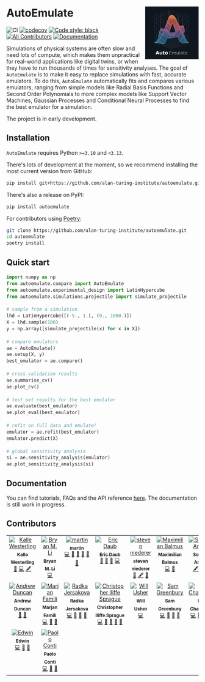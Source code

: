 # AutoEmulate <a href="https://alan-turing-institute.github.io/autoemulate/"><img src="misc/AE_logo_final.png" align="right" height="138" /></a>

![CI](https://github.com/alan-turing-institute/autoemulate/actions/workflows/ci.yaml/badge.svg)
[![codecov](https://codecov.io/gh/alan-turing-institute/autoemulate/graph/badge.svg?token=XD1HXQUIGK)](https://codecov.io/gh/alan-turing-institute/autoemulate)
[![Code style: black](https://img.shields.io/badge/code%20style-black-000000.svg)](https://github.com/psf/black)
[![All Contributors](https://img.shields.io/github/all-contributors/alan-turing-institute/autoemulate?color=ee8449&style=flat-square)](#contributors)
[![Documentation](https://img.shields.io/badge/documentation-blue)](https://alan-turing-institute.github.io/autoemulate/)

<!-- SPHINX-START -->
Simulations of physical systems are often slow and need lots of compute, which makes them unpractical for real-world applications like digital twins, or when they have to run thousands of times for sensitivity analyses. The goal of `AutoEmulate` is to make it easy to replace simulations with fast, accurate emulators. To do this, `AutoEmulate` automatically fits and compares various emulators, ranging from simple models like Radial Basis Functions and Second Order Polynomials to more complex models like Support Vector Machines, Gaussian Processes and Conditional Neural Processes to find the best emulator for a simulation. 

The project is in early development. 

## Installation

`AutoEmulate` requires Python `>=3.10` and `<3.13`.

There's lots of development at the moment, so we recommend installing the most current version from GitHub:

```bash
pip install git+https://github.com/alan-turing-institute/autoemulate.git
```

There's also a release on PyPI:

```bash
pip install autoemulate
```

For contributors using [Poetry](https://python-poetry.org/):

```bash
git clone https://github.com/alan-turing-institute/autoemulate.git
cd autoemulate
poetry install
```

## Quick start

```python
import numpy as np
from autoemulate.compare import AutoEmulate
from autoemulate.experimental_design import LatinHypercube
from autoemulate.simulations.projectile import simulate_projectile

# sample from a simulation
lhd = LatinHypercube([(-5., 1.), (0., 1000.)])
X = lhd.sample(100)
y = np.array([simulate_projectile(x) for x in X])

# compare emulators
ae = AutoEmulate()
ae.setup(X, y)
best_emulator = ae.compare() 

# cross-validation results
ae.summarise_cv() 
ae.plot_cv()

# test set results for the best emulator
ae.evaluate(best_emulator) 
ae.plot_eval(best_emulator)

# refit on full data and emulate!
emulator = ae.refit(best_emulator) 
emulator.predict(X)

# global sensitivity analysis
si = ae.sensitivity_analysis(emulator)
ae.plot_sensitivity_analysis(si)
```

## Documentation

You can find tutorials, FAQs and the API reference [here](https://alan-turing-institute.github.io/autoemulate/). The documentation is still work in progress.

## Contributors

<!-- ALL-CONTRIBUTORS-LIST:START - Do not remove or modify this section -->
<!-- prettier-ignore-start -->
<!-- markdownlint-disable -->
<table>
  <tbody>
    <tr>
      <td align="center" valign="top" width="14.28%"><a href="http://www.westerling.nu"><img src="https://avatars.githubusercontent.com/u/7298727?v=4?s=100" width="100px;" alt="Kalle Westerling"/><br /><sub><b>Kalle Westerling</b></sub></a><br /><a href="#doc-kallewesterling" title="Documentation">📖</a> <a href="#code-kallewesterling" title="Code">💻</a> <a href="#content-kallewesterling" title="Content">🖋</a></td>
      <td align="center" valign="top" width="14.28%"><a href="https://bryanli.io"><img src="https://avatars.githubusercontent.com/u/9648242?v=4?s=100" width="100px;" alt="Bryan M. Li"/><br /><sub><b>Bryan M. Li</b></sub></a><br /><a href="#code-bryanlimy" title="Code">💻</a></td>
      <td align="center" valign="top" width="14.28%"><a href="https://github.com/mastoffel"><img src="https://avatars.githubusercontent.com/u/7348440?v=4?s=100" width="100px;" alt="martin"/><br /><sub><b>martin</b></sub></a><br /><a href="#code-mastoffel" title="Code">💻</a> <a href="#ideas-mastoffel" title="Ideas, Planning, & Feedback">🤔</a> <a href="#doc-mastoffel" title="Documentation">📖</a> <a href="#maintenance-mastoffel" title="Maintenance">🚧</a> <a href="#research-mastoffel" title="Research">🔬</a> <a href="#review-mastoffel" title="Reviewed Pull Requests">👀</a></td>
      <td align="center" valign="top" width="14.28%"><a href="https://github.com/edaub"><img src="https://avatars.githubusercontent.com/u/45598892?v=4?s=100" width="100px;" alt="Eric Daub"/><br /><sub><b>Eric Daub</b></sub></a><br /><a href="#ideas-edaub" title="Ideas, Planning, & Feedback">🤔</a> <a href="#projectManagement-edaub" title="Project Management">📆</a> <a href="#review-edaub" title="Reviewed Pull Requests">👀</a> <a href="#code-edaub" title="Code">💻</a></td>
      <td align="center" valign="top" width="14.28%"><a href="https://github.com/snie007"><img src="https://avatars.githubusercontent.com/u/20723650?v=4?s=100" width="100px;" alt="steven niederer"/><br /><sub><b>steven niederer</b></sub></a><br /><a href="#ideas-snie007" title="Ideas, Planning, & Feedback">🤔</a> <a href="#content-snie007" title="Content">🖋</a> <a href="#projectManagement-snie007" title="Project Management">📆</a></td>
      <td align="center" valign="top" width="14.28%"><a href="https://github.com/MaxBalmus"><img src="https://avatars.githubusercontent.com/u/34339336?v=4?s=100" width="100px;" alt="Maximilian Balmus"/><br /><sub><b>Maximilian Balmus</b></sub></a><br /><a href="#code-MaxBalmus" title="Code">💻</a> <a href="#bug-MaxBalmus" title="Bug reports">🐛</a></td>
      <td align="center" valign="top" width="14.28%"><a href="https://github.com/aranas"><img src="https://avatars.githubusercontent.com/u/6906140?v=4?s=100" width="100px;" alt="Sophie Arana"/><br /><sub><b>Sophie Arana</b></sub></a><br /><a href="#content-aranas" title="Content">🖋</a> <a href="#doc-aranas" title="Documentation">📖</a> <a href="#projectManagement-aranas" title="Project Management">📆</a></td>
    </tr>
    <tr>
      <td align="center" valign="top" width="14.28%"><a href="https://github.com/aduncan001"><img src="https://avatars.githubusercontent.com/u/2352812?v=4?s=100" width="100px;" alt="Andrew Duncan"/><br /><sub><b>Andrew Duncan</b></sub></a><br /><a href="#ideas-aduncan001" title="Ideas, Planning, & Feedback">🤔</a> <a href="#projectManagement-aduncan001" title="Project Management">📆</a></td>
      <td align="center" valign="top" width="14.28%"><a href="https://github.com/marjanfamili"><img src="https://avatars.githubusercontent.com/u/44607686?v=4?s=100" width="100px;" alt="Marjan Famili"/><br /><sub><b>Marjan Famili</b></sub></a><br /><a href="#code-marjanfamili" title="Code">💻</a> <a href="#ideas-marjanfamili" title="Ideas, Planning, & Feedback">🤔</a> <a href="#doc-marjanfamili" title="Documentation">📖</a></td>
      <td align="center" valign="top" width="14.28%"><a href="https://github.com/radka-j"><img src="https://avatars.githubusercontent.com/u/29207091?v=4?s=100" width="100px;" alt="Radka Jersakova"/><br /><sub><b>Radka Jersakova</b></sub></a><br /><a href="#code-radka-j" title="Code">💻</a> <a href="#projectManagement-radka-j" title="Project Management">📆</a> <a href="#maintenance-radka-j" title="Maintenance">🚧</a> <a href="#ideas-radka-j" title="Ideas, Planning, & Feedback">🤔</a></td>
      <td align="center" valign="top" width="14.28%"><a href="https://cisprague.github.io/"><img src="https://avatars.githubusercontent.com/u/17131395?v=4?s=100" width="100px;" alt="Christopher Iliffe Sprague"/><br /><sub><b>Christopher Iliffe Sprague</b></sub></a><br /><a href="#code-cisprague" title="Code">💻</a> <a href="#design-cisprague" title="Design">🎨</a> <a href="#ideas-cisprague" title="Ideas, Planning, & Feedback">🤔</a> <a href="#review-cisprague" title="Reviewed Pull Requests">👀</a> <a href="#doc-cisprague" title="Documentation">📖</a></td>
      <td align="center" valign="top" width="14.28%"><a href="https://www.energy.kth.se/energy-systems"><img src="https://avatars.githubusercontent.com/u/3727919?v=4?s=100" width="100px;" alt="Will Usher"/><br /><sub><b>Will Usher</b></sub></a><br /><a href="#code-willu47" title="Code">💻</a></td>
      <td align="center" valign="top" width="14.28%"><a href="https://github.com/sgreenbury"><img src="https://avatars.githubusercontent.com/u/50113363?v=4?s=100" width="100px;" alt="Sam Greenbury"/><br /><sub><b>Sam Greenbury</b></sub></a><br /><a href="#code-sgreenbury" title="Code">💻</a> <a href="#ideas-sgreenbury" title="Ideas, Planning, & Feedback">🤔</a> <a href="#review-sgreenbury" title="Reviewed Pull Requests">👀</a> <a href="#projectManagement-sgreenbury" title="Project Management">📆</a></td>
      <td align="center" valign="top" width="14.28%"><a href="https://edchalstrey.com/"><img src="https://avatars.githubusercontent.com/u/5486164?v=4?s=100" width="100px;" alt="Ed Chalstrey"/><br /><sub><b>Ed Chalstrey</b></sub></a><br /><a href="#code-edwardchalstrey1" title="Code">💻</a> <a href="#design-edwardchalstrey1" title="Design">🎨</a> <a href="#review-edwardchalstrey1" title="Reviewed Pull Requests">👀</a> <a href="#doc-edwardchalstrey1" title="Documentation">📖</a></td>
    </tr>
    <tr>
      <td align="center" valign="top" width="14.28%"><a href="https://github.com/EdwinB12"><img src="https://avatars.githubusercontent.com/u/64434531?v=4?s=100" width="100px;" alt="Edwin "/><br /><sub><b>Edwin </b></sub></a><br /><a href="#code-EdwinB12" title="Code">💻</a> <a href="#ideas-EdwinB12" title="Ideas, Planning, & Feedback">🤔</a> <a href="#review-EdwinB12" title="Reviewed Pull Requests">👀</a></td>
      <td align="center" valign="top" width="14.28%"><a href="https://paolo-conti.com/"><img src="https://avatars.githubusercontent.com/u/51111500?v=4?s=100" width="100px;" alt="Paolo Conti"/><br /><sub><b>Paolo Conti</b></sub></a><br /><a href="#code-ContiPaolo" title="Code">💻</a> <a href="#ideas-ContiPaolo" title="Ideas, Planning, & Feedback">🤔</a> <a href="#review-ContiPaolo" title="Reviewed Pull Requests">👀</a></td>
    </tr>
  </tbody>
</table>

<!-- markdownlint-restore -->
<!-- prettier-ignore-end -->

<!-- ALL-CONTRIBUTORS-LIST:END -->
